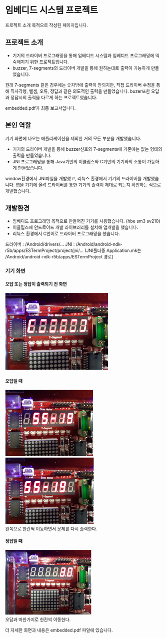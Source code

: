 

# 임베디드 시스템 프로젝트
프로젝트 소개 목적으로 작성된 페이지입니다.  
 

## 프로젝트 소개
+ 기기의 드라이버 프로그래밍을 통해 임베디드 시스템과 임베디드 프로그래밍에 익숙해지기 위한 프로젝트입니다.
+ buzzer, 7-segments의 드라이버 개발을 통해 원하는대로 출력이 가능하게 만들었습니다.

원래 7-segments 같은 경우에는 숫자밖에 출력이 안되지만, 직접 드라이버 수정을 통해 직사각형, 뺼셈, 오류, 정답과 같은 의도적인 
출력을 만들었습니다. buzer또한 오답과 정답시의 출력을 다르게 하는 프로젝트였습니다.  
  
embedded.pdf가 최종 보고서입니다.
## 본인 역할
기기 화면에 나오는 애플리케이션을 제외한 거의 모든 부분을 개발했습니다. 
+ 기기의 드라이버 개발을 통해 buzzer신호와 7-segments에 기존에는 없는 형태의 출력을 만들었습니다.  
+ JNI 프로그래밍을 통해 Java기반의 이클립스와 C기반의 기기와의 소통이 가능하게 만들었습니다.

window환경에서 JNI파일을 개발했고, 리눅스 환경에서 기기의 드라이버를 개발했습니다. 앱을 기기에 올려 드라이버를 통한 기기의 출력이 제대로 되는지 확인하는 식으로 개발했습니다.
## 개발환경
+ 임베디드 프로그래밍 목적으로 만들어진 기기를 사용했습니다. (hbe sm3 sv210)
+ 이클립스에 안드로이드 개발 라이브러리를 설치해 앱개발을 했습니다.
+ 리눅스 환경에서 C언어로 드라이버 프로그래밍을 했습니다.

드라이버 : /Android/drivers/...
JNI : /Android/android-ndk-r5b/apps/ESTermProject/project/jni/...
(JNI폴더중 Application.mk는 /Android/android-ndk-r5b/apps/ESTermProject 경로)

 ### 기기 화면
#### 오답 또는 정답이 출력되기 전 화면
![main](./image/1.png)

#### 오답일 때
![main](./image/2.png)
![main](./image/3.png)  
왼쪽으로 한간씩 이동하면서 문제를 다시 출력한다.
  
#### 정답일 때
![main](./image/4.png)  
오답과 마찬가지로 한칸씩 이동한다.

더 자세한 화면과 내용은 embedded.pdf 파일에 있습니다.

